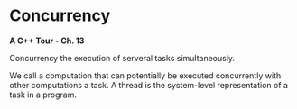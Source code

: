 # Concurrency

**A C++ Tour - Ch. 13**

Concurrency the execution of serveral tasks simultaneously.

We call a computation that can potentially be executed concurrently with other
computations a task. A thread is the system-level representation of a task in a
program.
